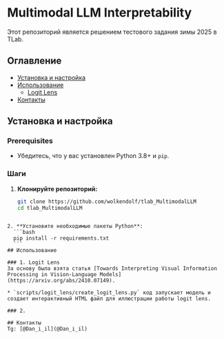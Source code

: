 # Multimodal LLM Interpretability

Этот репозиторий является решением тестового задания зимы 2025 в TLab.

## Оглавление
- [Установка и настройка](#установка-и-настройка)
- [Использование](#)
  - [Logit Lens](#1-logit-lens)
- [Контакты](#контакты)

## Установка и настройка

### Prerequisites
- Убедитесь, что у вас установлен Python 3.8+ и `pip`.

### Шаги
1. **Клонируйте репозиторий:**
   ```bash
   git clone https://github.com/wolkendolf/tlab_MultimodalLLM
   cd tlab_MultimodalLLM
  ```

2. **Установите необходимые пакеты Python**:
    ```bash
    pip install -r requirements.txt
    ```
## Использование

### 1. Logit Lens
За основу была взята статья [Towards Interpreting Visual Information Processing in Vision-Language Models](https://arxiv.org/abs/2410.07149).

* `scripts/logit_lens/create_logit_lens.py` код запускает модель и создает интерактивный HTML файл для иллюстрации работы logit lens.

### 2.

## Контакты
Tg: [@Dan_i_il](@Dan_i_il)
